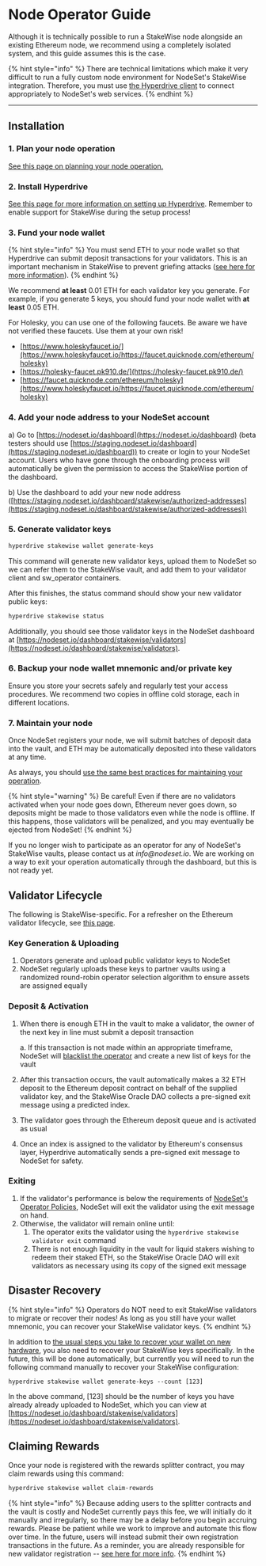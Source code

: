 # Node Operator Guide

Although it is technically possible to run a StakeWise node alongside an existing Ethereum node, we recommend using a completely isolated system, and this guide assumes this is the case.

{% hint style="info" %}
There are technical limitations which make it very difficult to run a fully custom node environment for NodeSet's StakeWise integration. Therefore, you must use [the Hyperdrive client](https://github.com/nodeset-org/hyperdrive) to connect appropriately to NodeSet's web services.
{% endhint %}

***

## **Installation**

### **1. Plan your node operation**

[See this page on planning your node operation.](../../node-operators/best-practices/planning-your-node-architecture.md)

### 2. Install Hyperdrive

[See this page for more information on setting up Hyperdrive](https://docs.nodeset.io/node-operators/hyperdrive). Remember to enable support for StakeWise during the setup process!

### **3. Fund your node wallet**

{% hint style="info" %}
You must send ETH to your node wallet so that Hyperdrive can submit deposit transactions for your validators. This is an important mechanism in StakeWise to prevent griefing attacks ([see here for more information](https://docs.nodeset.io/stakewise-integration/faq#why-do-node-operators-need-to-pay-to-register-validators)).
{% endhint %}

We recommend **at least** 0.01 ETH for each validator key you generate. For example, if you generate 5 keys, you should fund your node wallet with **at least** 0.05 ETH.

For Holesky, you can use one of the following faucets. Be aware we have not verified these faucets. Use them at your own risk!

* [https://www.holeskyfaucet.io/](https://www.holeskyfaucet.io/https://faucet.quicknode.com/ethereum/holesky)
* [https://holesky-faucet.pk910.de/](https://holesky-faucet.pk910.de/)
* [https://faucet.quicknode.com/ethereum/holesky](https://www.holeskyfaucet.io/https://faucet.quicknode.com/ethereum/holesky)

### 4. Add your node address to your NodeSet account

a) Go to [https://nodeset.io/dashboard](https://nodeset.io/dashboard) (beta testers should use [https://staging.nodeset.io/dashboard](https://staging.nodeset.io/dashboard)) to create or login to your NodeSet account. Users who have gone through the onboarding process will automatically be given the permission to access the StakeWise portion of the dashboard.

b) Use the dashboard to add your new node address ([https://staging.nodeset.io/dashboard/stakewise/authorized-addresses](https://staging.nodeset.io/dashboard/stakewise/authorized-addresses))

### 5. Generate validator keys

```bash
hyperdrive stakewise wallet generate-keys 
```

This command will generate new validator keys, upload them to NodeSet so we can refer them to the StakeWise vault, and add them to your validator client and sw\_operator containers.

After this finishes, the status command should show your new validator public keys:

```bash
hyperdrive stakewise status
```

Additionally, you should see those validator keys in the NodeSet dashboard at [https://nodeset.io/dashboard/stakewise/validators](https://nodeset.io/dashboard/stakewise/validators).

### 6. Backup your node wallet mnemonic and/or private key

Ensure you store your secrets safely and regularly test your access procedures. We recommend two copies in offline cold storage, each in different locations.

### 7. Maintain your node

Once NodeSet registers your node, we will submit batches of deposit data into the vault, and ETH may be automatically deposited into these validators at any time.

As always, you should [use the same best practices for maintaining your operation](../../node-operators/best-practices/).

{% hint style="warning" %}
Be careful! Even if there are no validators activated when your node goes down, Ethereum never goes down, so deposits might be made to those validators even while the node is offline. If this happens, those validators will be penalized, and you may eventually be ejected from NodeSet!
{% endhint %}

If you no longer wish to participate as an operator for any of NodeSet's StakeWise vaults, please contact us at _info@nodeset.io_. We are working on a way to exit your operation automatically through the dashboard, but this is not ready yet.

## Validator Lifecycle

The following is StakeWise-specific. For a refresher on the Ethereum validator lifecycle, see [this page](https://www.attestant.io/posts/understanding-the-validator-lifecycle/).

### Key Generation & Uploading

1. Operators generate and upload public validator keys to NodeSet
2. NodeSet regularly uploads these keys to partner vaults using a randomized round-robin operator selection algorithm to ensure assets are assigned equally

### Deposit & Activation

1.  When there is enough ETH in the vault to make a validator, the owner of the next key in line must submit a deposit transaction

    &#x20;   a. If this transaction is not made within an appropriate timeframe, NodeSet will [blacklist the operator](node-operator-blacklisting.md) and create a new list of keys for the vault
2. After this transaction occurs, the vault automatically makes a 32 ETH deposit to the Ethereum deposit contract on behalf of the supplied validator key, and the StakeWise Oracle DAO collects a pre-signed exit message using a predicted index.
3. The validator goes through the Ethereum deposit queue and is activated as usual
4. Once an index is assigned to the validator by Ethereum's consensus layer, Hyperdrive automatically sends a pre-signed exit message to NodeSet for safety.

### Exiting

1. If the validator's performance is below the requirements of [NodeSet's Operator Policies](../../node-operators/node-operator-policies.md), NodeSet will exit the validator using the exit message on hand.
2. Otherwise, the validator will remain online until:
   1. The operator exits the validator using the `hyperdrive stakewise validator exit` command
   2. There is not enough liquidity in the vault for liquid stakers wishing to redeem their staked ETH, so the StakeWise Oracle DAO will exit validators as necessary using its copy of the signed exit message

## Disaster Recovery

{% hint style="info" %}
Operators do NOT need to exit StakeWise validators to migrate or recover their nodes! As long as you still have your wallet mnemonic, you can recover your StakeWise validator keys.
{% endhint %}

In addition to [the usual steps you take to recover your wallet on new hardware](../../node-operators/hyperdrive/disaster-recovery-and-node-migration.md#wallet-recovery), you also need to recover your StakeWise keys specifically. In the future, this will be done automatically, but currently you will need to run the following command manually to recover your StakeWise configuration:

`hyperdrive stakewise wallet generate-keys --count [123]`

In the above command, \[123] should be the number of keys you have already already uploaded to NodeSet, which you can view at [https://nodeset.io/dashboard/stakewise/validators](https://nodeset.io/dashboard/stakewise/validators).

## Claiming Rewards&#x20;

Once your node is registered with the rewards splitter contract, you may claim rewards using this command:

```bash
hyperdrive stakewise wallet claim-rewards
```

{% hint style="info" %}
Because adding users to the splitter contracts and the vault is costly and NodeSet currently pays this fee, we will initially do it manually and irregularly, so there may be a delay before you begin accruing rewards. Please be patient while we work to improve and automate this flow over time. In the future, users will instead submit their own registration transactions in the future. As a reminder, you are already responsible for new validator registration -- [see here for more info](../faq.md#why-do-node-operators-need-to-pay-to-register-nodes).
{% endhint %}
